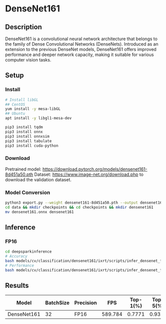 # DenseNet161

## Description

DenseNet161 is a convolutional neural network architecture that belongs to the family of Dense Convolutional Networks (DenseNets). Introduced as an extension to the previous DenseNet models, DenseNet161 offers improved performance and deeper network capacity, making it suitable for various computer vision tasks.

## Setup

### Install

```bash
# Install libGL
## CentOS
yum install -y mesa-libGL
## Ubuntu
apt install -y libgl1-mesa-dev

pip3 install tqdm
pip3 install onnx
pip3 install onnxsim
pip3 install tabulate
pip3 install cuda-python
```

### Download

Pretrained model: <https://download.pytorch.org/models/densenet161-8d451a50.pth>
Dataset: <https://www.image-net.org/download.php> to download the validation dataset.

### Model Conversion

```bash
python3 export.py --weight densenet161-8d451a50.pth --output densenet161.onnx
cd data && mkdir checkpoints && cd checkpoints && mkdir densenet161
mv densenet161.onnx densenet161
```

## Inference


### FP16

```bash
cd deepsparkinference
# Accuracy
bash models/cv/classification/densenet161/ixrt/scripts/infer_densenet_fp16_accuracy.sh
# Performance
bash models/cv/classification/densenet161/ixrt/scripts/infer_densenet_fp16_performance.sh
```

## Results

| Model       | BatchSize | Precision | FPS     | Top-1(%) | Top-5(%) |
| ----------- | --------- | --------- | ------- | -------- | -------- |
| DenseNet161 | 32        | FP16      | 589.784 | 0.7771   | 0.9354   |
